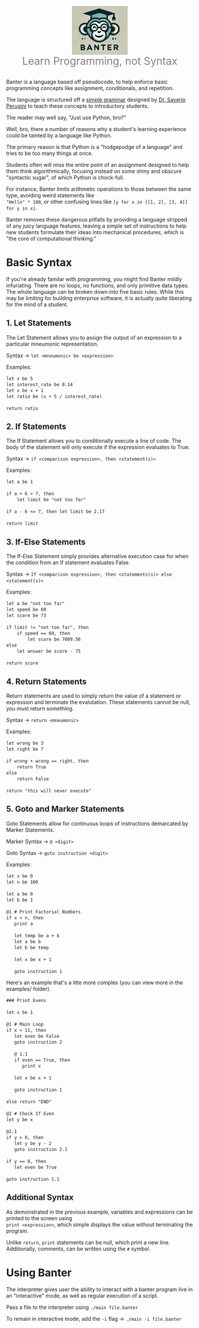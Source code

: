 <p align="center">
  <img src="./images/banter-logo.png" alt="Banter logo" width="150" style="vertical-align: middle;"/>
  <br/>
  <span style="font-size: 2em; color: gray; vertical-align: middle;">Learn Programming, not Syntax</span>
</p>

##

Banter is a language based off pseudocode, to help enforce basic programming concepts like assignment, conditionals, and repetition.

The language is structured off a [simple grammar](https://augustine.myusa.cloud/perugini/AveMaria/teaching/courses/csci151/LectureNotes/pseudocodeLanguage.html) designed by [Dr. Saverio Perugini](https://saverio.carrd.co/) to teach these concepts to introductory students.


The reader may well say, "Just use Python, bro?"

Well, bro, there a number of reasons why a student's learning experience could be tainted by a language like Python. 

The primary reason is that Python is a "hodgepodge of a language" and tries to be too many things at once. 

Students often will miss the entire point of an assignment designed to help them think algorithmically, focusing instead on some shiny and obscure "syntactic sugar", of which Python is chock-full. 

For instance, Banter limits arithmetic operations to those between the same type, avoiding weird statements like \
`"Hello" * 100`, or other confusing lines like `[y for x in [[1, 2], [3, 4]] for y in x]`. 

Banter removes these dangerous pitfalls by providing a language stripped of any juicy language features, leaving a simple set of instructions to help new students formulate their ideas into mechanical procedures, which is "the core of computational thinking."

# Basic Syntax

If you're already familar with programming, you might find Banter mildly infuriating. There are no loops, no functions, and only primitive data types. The whole language can be broken down into five basic rules. While this may be limiting for building enterprise software, it is actually quite liberating for the mind of a student.

## 1. Let Statements

The Let Statement allows you to assign the output of an expression to a particular mneumonic representation. 


Syntax -> `let <mneumonic> be <expression>`

Examples:

```
let x be 5
let interest_rate be 0.14
let x be x + 1
let ratio be (x + 5 / interest_rate)

return ratio
```

## 2. If Statements

The If Statement allows you to conditionally execute a line of code. The body of the statement will only execute if the expression evaluates to True.


Syntax -> `if <comparison expression>, then <statement(s)>`

Examples:

```
let a be 1

if a + 6 > 7, then
    let limit be "not too far"

if a - 6 <= 7, then let limit be 2.17

return limit
```

## 3. If-Else Statements

The If-Else Statement simply provides alternative execution case for when the condition from an If statement evaluates False. 


Syntax -> `If <comparison expression>, then <statements(s)> else <statement(s)>`

Examples:
```
let a be "not too far"
let speed be 60
let score be 73

if limit != "not too far", then
    if speed == 60, then
        let score be 7009.56
else
    let answer be score - 75

return score
```


## 4. Return Statements

Return statements are used to simply return the value of a statement or expression and terminate the evalutation. These statements cannot be null, you must return something.


Syntax -> `return <mneumonic>`

Examples:
```
let wrong be 3
let right be 7

if wrong + wrong == right, then 
    return True
else
    return False

return "this will never execute"
```

## 5. Goto and Marker Statements

Goto Statements allow for continuous loops of instructions demarcated by Marker Statements.

Marker Syntax -> `@ <digit>`

Goto Syntax -> `goto instruction <digit>`

Examples:

```
let x be 0
let n be 100

let a be 0 
let b be 1

@1 # Print Factorial Numbers
if x < n, then
   print a

   let temp be a + b
   let a be b
   let b be temp

   let x be x + 1

   goto instruction 1
```

Here's an example that's a litte more complex (you can view more in the examples/ folder).

```
### Print Evens

let x be 1

@1 # Main Loop
if x < 11, then
   let even be False
   goto instruction 2

   @ 1.1
   if even == True, then
      print x

   let x be x + 1

   goto instruction 1

else return "END"

@2 # Check If Even
let y be x

@2.1
if y > 0, then
   let y be y - 2
   goto instruction 2.1

if y == 0, then 
   let even be True

goto instruction 1.1
```

## Additional Syntax

As demonstrated in the previous example, variables and expressions can be printed to the screen using\
`print <expression>`, which simple displays the value without terminating the program. 

Unlike `return`, `print` statements can be null, which print a new line.\
Additionally, comments, can be written using the `#` symbol.

# Using Banter

The interpreter gives user the ability to interact with a banter program live in an "interactive" mode, as well as regular execution of a script. 

Pass a file to the interpreter using `./main file.banter` 


To remain in interactive mode, add the `-i` flag -> `./main -i file.banter`
